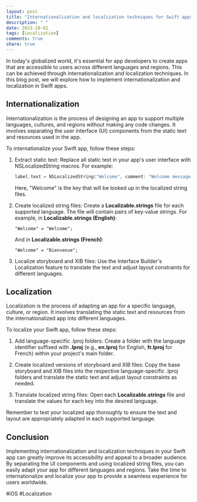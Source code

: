 ```yaml
---
layout: post
title: "Internationalization and localization techniques for Swift apps"
description: " "
date: 2023-10-01
tags: [Localization]
comments: true
share: true
---
```


In today's globalized world, it's essential for app developers to create apps that are accessible to users across different languages and regions. This can be achieved through internationalization and localization techniques. In this blog post, we will explore how to implement internationalization and localization in Swift apps.

## Internationalization

Internationalization is the process of designing an app to support multiple languages, cultures, and regions without making any code changes. It involves separating the user interface (UI) components from the static text and resources used in the app.

To internationalize your Swift app, follow these steps:

1. Extract static text: Replace all static text in your app's user interface with NSLocalizedString macros. For example:

   ```swift
   label.text = NSLocalizedString("Welcome", comment: "Welcome message")
   ```

   Here, "Welcome" is the key that will be looked up in the localized string files.

2. Create localized string files: Create a **Localizable.strings** file for each supported language. The file will contain pairs of key-value strings. For example, in **Localizable.strings (English)**:

   ```plaintext
   "Welcome" = "Welcome";
   ```

   And in **Localizable.strings (French)**:

   ```plaintext
   "Welcome" = "Bienvenue";
   ```

3. Localize storyboard and XIB files: Use the Interface Builder's Localization feature to translate the text and adjust layout constraints for different languages.

## Localization

Localization is the process of adapting an app for a specific language, culture, or region. It involves translating the static text and resources from the internationalized app into different languages.

To localize your Swift app, follow these steps:

1. Add language-specific .lproj folders: Create a folder with the language identifier suffixed with **.lproj** (e.g., **en.lproj** for English, **fr.lproj** for French) within your project's main folder.

2. Create localized versions of storyboard and XIB files: Copy the base storyboard and XIB files into the respective language-specific .lproj folders and translate the static text and adjust layout constraints as needed.

3. Translate localized string files: Open each **Localizable.strings** file and translate the values for each key into the desired language.

Remember to test your localized app thoroughly to ensure the text and layout are appropriately adapted in each supported language.

## Conclusion

Implementing internationalization and localization techniques in your Swift app can greatly improve its accessibility and appeal to a broader audience. By separating the UI components and using localized string files, you can easily adapt your app for different languages and regions. Take the time to internationalize and localize your app to provide a seamless experience for users worldwide.

#iOS #Localization